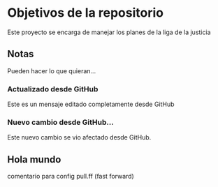 # Objetivos de la repositorio

Este proyecto se encarga de manejar los planes de la liga de la justicia


## Notas
Pueden hacer lo que quieran...

### Actualizado desde GitHub
Este es un mensaje editado completamente desde GitHub

### Nuevo cambio desde GitHub...
Este nuevo cambio se vio afectado desde GitHub.

## Hola mundo
comentario para config pull.ff (fast forward)
